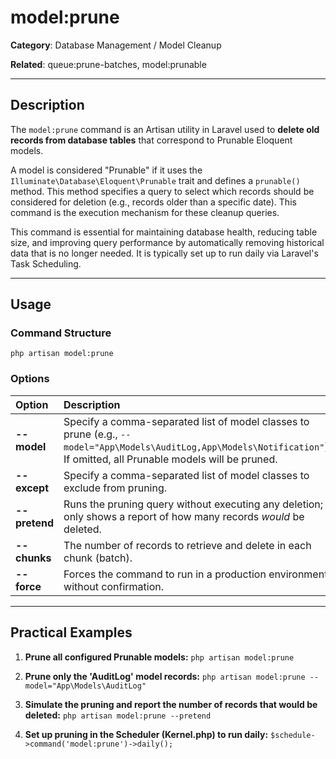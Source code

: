 # model:prune

**Category**: Database Management / Model Cleanup

**Related**: queue:prune-batches, model:prunable

---

## Description

The `model:prune` command is an Artisan utility in Laravel used to **delete old records from database tables** that correspond to Prunable Eloquent models.

A model is considered "Prunable" if it uses the `Illuminate\Database\Eloquent\Prunable` trait and defines a `prunable()` method. This method specifies a query to select which records should be considered for deletion (e.g., records older than a specific date). This command is the execution mechanism for these cleanup queries.

This command is essential for maintaining database health, reducing table size, and improving query performance by automatically removing historical data that is no longer needed. It is typically set up to run daily via Laravel's Task Scheduling.

---

## Usage

### Command Structure

`php artisan model:prune`

### Options

| Option          | Description |
|:----------------| :--- |
| **--model**     | Specify a comma-separated list of model classes to prune (e.g., `--model="App\Models\AuditLog,App\Models\Notification"`). If omitted, all Prunable models will be pruned. |
| **--except**    | Specify a comma-separated list of model classes to exclude from pruning. |
| **--pretend**   | Runs the pruning query without executing any deletion; only shows a report of how many records *would* be deleted. |
| **--chunks**    | The number of records to retrieve and delete in each chunk (batch). |
| **--force**     | Forces the command to run in a production environment without confirmation. |

---

## Practical Examples

1.  **Prune all configured Prunable models:**
    `php artisan model:prune`

2.  **Prune only the 'AuditLog' model records:**
    `php artisan model:prune --model="App\Models\AuditLog"`

3.  **Simulate the pruning and report the number of records that would be deleted:**
    `php artisan model:prune --pretend`

4.  **Set up pruning in the Scheduler (Kernel.php) to run daily:**
    `$schedule->command('model:prune')->daily();`
